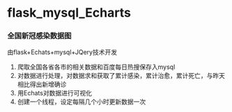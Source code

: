 # flask_mysql_Echarts

### 全国新冠感染数据图
由flask+Echats+mysql+JQery技术开发
1.	爬取全国各省各市的相关数据和百度每日热搜保存入mysql
2.	对数据进行处理，对数据求和获取了累计感染，累计治愈，累计死亡，与昨天相比得出新增确诊
3.	用Echats对数据进行可视化
4.	创建一个线程，设定每隔几个小时更新数据一次
